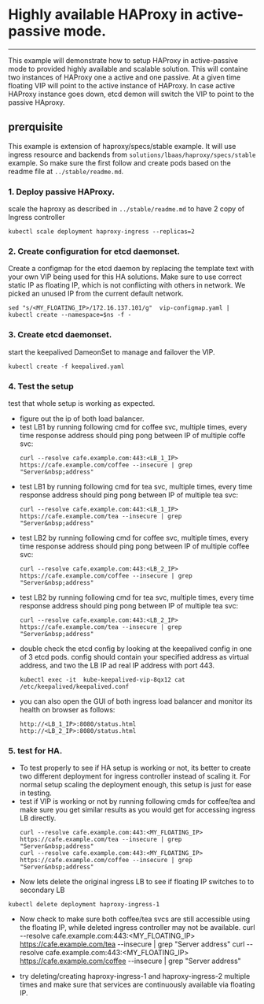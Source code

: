 # Highly available HAProxy in active-passive mode.

***

This example will demonstrate how to setup HAProxy in active-passive mode to provided highly available and scalable solution. This will containe two instances of HAProxy one a active and one passive. At a given time floating VIP will point to the active instance of HAProxy. In case active HAProxy instance goes down, etcd demon will switch the VIP to point to the passive HAproxy.  

## prerquisite
This example is extension of haproxy/specs/stable example. It will use ingress resource and backends from `solutions/lbaas/haproxy/specs/stable` example. So make sure the first follow and create pods based on the readme file at `../stable/readme.md`.


### 1. Deploy passive HAProxy.

  scale the haproxy  as described in `../stable/readme.md` to have 2 copy of Ingress controller
  ```
  kubectl scale deployment haproxy-ingress --replicas=2
  ```

### 2. Create configuration for etcd daemonset.
  Create a configmap for the etcd daemon by replacing the template text with your own VIP being used for this HA solutions. Make sure to use correct static IP as floating IP, which is not conflicting with others in network. We picked an unused IP from the current default network.
  ```
  sed "s/<MY_FLOATING_IP>/172.16.137.101/g"  vip-configmap.yaml | kubectl create --namespace=$ns -f -
  ```

### 3. Create etcd daemonset.
  start the keepalived DameonSet to manage and failover the VIP. 
   ```
   kubectl create -f keepalived.yaml
   ```
   
### 4. Test the setup
   test that whole setup is working as expected.
* figure out the ip of both load balancer.
* test LB1 by running following cmd for coffee svc, multiple times, every time response address  should ping pong between IP of multiple coffe svc:
   ```
   curl --resolve cafe.example.com:443:<LB_1_IP> https://cafe.example.com/coffee --insecure | grep "Server&nbsp;address"
   ```
* test LB1 by running following cmd for tea svc, multiple times, every time response address should ping pong between IP of multiple tea svc:
   ```
   curl --resolve cafe.example.com:443:<LB_1_IP> https://cafe.example.com/tea --insecure | grep "Server&nbsp;address"
   ```
* test LB2 by running following cmd for coffee svc, multiple times, every time response address  should ping pong between IP of multiple coffee svc:
   ```
   curl --resolve cafe.example.com:443:<LB_2_IP> https://cafe.example.com/coffee --insecure | grep "Server&nbsp;address"
   ```
* test LB2 by running following cmd for tea svc, multiple times, every time response address  should ping pong between IP of multiple tea svc:
   ```
   curl --resolve cafe.example.com:443:<LB_2_IP> https://cafe.example.com/tea --insecure | grep "Server&nbsp;address"
   ```
* double check the etcd config by looking at the keepalived config in one of 3 etcd pods. config should contain your specified address as virtual address, and two the LB IP ad real IP address with port 443.
  ```
  kubectl exec -it  kube-keepalived-vip-8qx12 cat /etc/keepalived/keepalived.conf
  ```
* you can also open the GUI of both ingress load balancer and monitor its health on browser as follows:
  ```
  http://<LB_1_IP>:8080/status.html
  http://<LB_2_IP>:8080/status.html
  ```


### 5. test for HA.

* To test properly to see if HA setup is working or not, its better to create two different deployment for ingress controller instead of scaling it. For normal setup scaling the deployment enough, this setup is just for ease in testing. 
* test if VIP is working or not by running following cmds for coffee/tea and make sure you get similar results as you would get for accessing ingress LB directly.
  ```
  curl --resolve cafe.example.com:443:<MY_FLOATING_IP> https://cafe.example.com/tea --insecure | grep "Server&nbsp;address"
  curl --resolve cafe.example.com:443:<MY_FLOATING_IP> https://cafe.example.com/coffee --insecure | grep "Server&nbsp;address"
  ```
*  Now lets delete the original ingress LB to see if floating IP switches to to secondary LB
  ```
  kubectl delete deployment haproxy-ingress-1
  ```
* Now check to make sure both coffee/tea svcs are still accessible using the floating IP, while deleted ingress controller may not be available.
  curl --resolve cafe.example.com:443:<MY_FLOATING_IP> https://cafe.example.com/tea --insecure | grep "Server&nbsp;address"
  curl --resolve cafe.example.com:443:<MY_FLOATING_IP> https://cafe.example.com/coffee --insecure | grep "Server&nbsp;address"

* try deleting/creating haproxy-ingress-1 and haproxy-ingress-2 multiple times and make sure that services are continuously available via floating IP.

